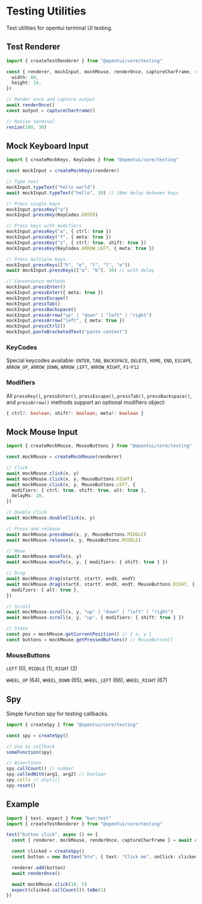 # Testing Utilities

Test utilities for opentui terminal UI testing.

## Test Renderer

```ts
import { createTestRenderer } from "@opentui/core/testing"

const { renderer, mockInput, mockMouse, renderOnce, captureCharFrame, resize } = await createTestRenderer({
  width: 80,
  height: 24,
})

// Render once and capture output
await renderOnce()
const output = captureCharFrame()

// Resize terminal
resize(100, 30)
```

## Mock Keyboard Input

```ts
import { createMockKeys, KeyCodes } from "@opentui/core/testing"

const mockInput = createMockKeys(renderer)

// Type text
mockInput.typeText("hello world")
await mockInput.typeText("hello", 10) // 10ms delay between keys

// Press single keys
mockInput.pressKey("a")
mockInput.pressKey(KeyCodes.ENTER)

// Press keys with modifiers
mockInput.pressKey("a", { ctrl: true })
mockInput.pressKey("f", { meta: true })
mockInput.pressKey("z", { ctrl: true, shift: true })
mockInput.pressKey(KeyCodes.ARROW_LEFT, { meta: true })

// Press multiple keys
mockInput.pressKeys(["h", "e", "l", "l", "o"])
await mockInput.pressKeys(["a", "b"], 10) // with delay

// Convenience methods
mockInput.pressEnter()
mockInput.pressEnter({ meta: true })
mockInput.pressEscape()
mockInput.pressTab()
mockInput.pressBackspace()
mockInput.pressArrow("up" | "down" | "left" | "right")
mockInput.pressArrow("left", { meta: true })
mockInput.pressCtrlC()
mockInput.pasteBracketedText("paste content")
```

### KeyCodes

Special keycodes available: `ENTER`, `TAB`, `BACKSPACE`, `DELETE`, `HOME`, `END`, `ESCAPE`, `ARROW_UP`, `ARROW_DOWN`, `ARROW_LEFT`, `ARROW_RIGHT`, `F1`-`F12`

### Modifiers

All `pressKey()`, `pressEnter()`, `pressEscape()`, `pressTab()`, `pressBackspace()`, and `pressArrow()` methods support an optional modifiers object:

```ts
{ ctrl?: boolean; shift?: boolean; meta?: boolean }
```

## Mock Mouse Input

```ts
import { createMockMouse, MouseButtons } from "@opentui/core/testing"

const mockMouse = createMockMouse(renderer)

// Click
await mockMouse.click(x, y)
await mockMouse.click(x, y, MouseButtons.RIGHT)
await mockMouse.click(x, y, MouseButtons.LEFT, {
  modifiers: { ctrl: true, shift: true, alt: true },
  delayMs: 10,
})

// Double click
await mockMouse.doubleClick(x, y)

// Press and release
await mockMouse.pressDown(x, y, MouseButtons.MIDDLE)
await mockMouse.release(x, y, MouseButtons.MIDDLE)

// Move
await mockMouse.moveTo(x, y)
await mockMouse.moveTo(x, y, { modifiers: { shift: true } })

// Drag
await mockMouse.drag(startX, startY, endX, endY)
await mockMouse.drag(startX, startY, endX, endY, MouseButtons.RIGHT, {
  modifiers: { alt: true },
})

// Scroll
await mockMouse.scroll(x, y, "up" | "down" | "left" | "right")
await mockMouse.scroll(x, y, "up", { modifiers: { shift: true } })

// State
const pos = mockMouse.getCurrentPosition() // { x, y }
const buttons = mockMouse.getPressedButtons() // MouseButton[]
```

### MouseButtons

`LEFT` (0), `MIDDLE` (1), `RIGHT` (2)

`WHEEL_UP` (64), `WHEEL_DOWN` (65), `WHEEL_LEFT` (66), `WHEEL_RIGHT` (67)

## Spy

Simple function spy for testing callbacks.

```ts
import { createSpy } from "@opentui/core/testing"

const spy = createSpy()

// Use as callback
someFunction(spy)

// Assertions
spy.callCount() // number
spy.calledWith(arg1, arg2) // boolean
spy.calls // any[][]
spy.reset()
```

## Example

```ts
import { test, expect } from "bun:test"
import { createTestRenderer } from "@opentui/core/testing"

test("button click", async () => {
  const { renderer, mockMouse, renderOnce, captureCharFrame } = await createTestRenderer({ width: 80, height: 24 })

  const clicked = createSpy()
  const button = new Button("btn", { text: "Click me", onClick: clicked })

  renderer.add(button)
  await renderOnce()

  await mockMouse.click(10, 5)
  expect(clicked.callCount()).toBe(1)
})
```
